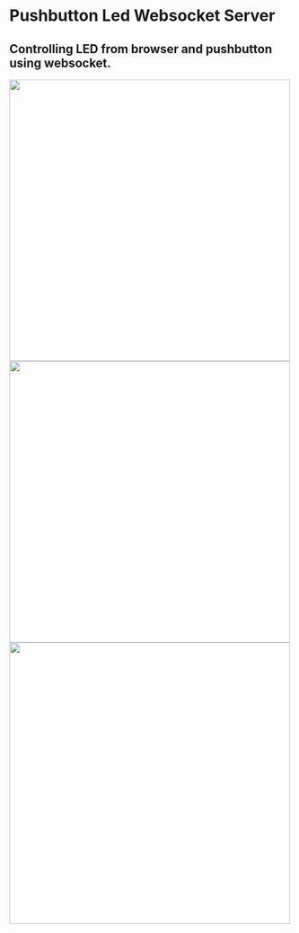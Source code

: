 # Pushbutton Led Websocket Server

## Controlling LED from browser and pushbutton using websocket.

<img src="https://www.dropbox.com/s/4pwimnlovf9aqs9/pushbutton-led-websocket.png?raw=true" width="500px">
<img src="https://www.dropbox.com/s/qv3ow6c1i9ggacj/browser.png?raw=true" width="500px">
<img src="https://www.dropbox.com/s/6bs3920bq9y9kew/result.png?raw=true" width="500px">
